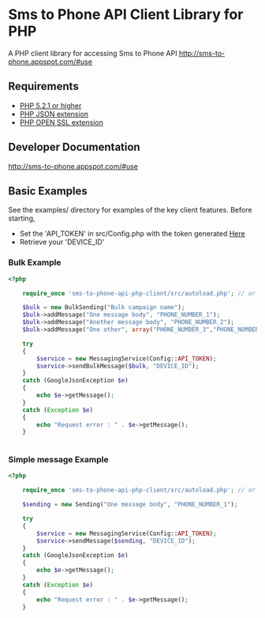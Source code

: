 # Sms to Phone API Client Library for PHP #
A PHP client library for accessing Sms to Phone API  http://sms-to-phone.appspot.com/#use

## Requirements ##
* [PHP 5.2.1 or higher](http://www.php.net/)
* [PHP JSON extension](http://php.net/manual/en/book.json.php)
* [PHP OPEN SSL extension](http://php.net/manual/en/book.openssl.php)

## Developer Documentation ##
http://sms-to-phone.appspot.com/#use

## Basic Examples ##
See the examples/ directory for examples of the key client features.
Before starting,
* Set the 'API_TOKEN' in src/Config.php with the token generated [Here](https://sms-to-phone.appspot.com/#settings.jsp)
* Retrieve your 'DEVICE_ID'

### Bulk Example ###
```PHP
<?php

	require_once 'sms-to-phone-api-php-client/src/autoload.php'; // or wherever autoload.php is located

	$bulk = new BulkSending("Bulk campaign name");
	$bulk->addMessage("One message body", "PHONE_NUMBER_1");
	$bulk->addMessage("Another message body", "PHONE_NUMBER_2");
	$bulk->addMessage("One other", array("PHONE_NUMBER_3","PHONE_NUMBER_4"));

	try
	{
		$service = new MessagingService(Config::API_TOKEN);
		$service->sendBulkMessage($bulk, "DEVICE_ID");
	}
	catch (GoogleJsonException $e)
	{
		echo $e->getMessage();
	}
	catch (Exception $e)
	{
		echo "Request error : " . $e->getMessage();
	}
  
```

### Simple message Example ###
```PHP
<?php

	require_once 'sms-to-phone-api-php-client/src/autoload.php'; // or wherever autoload.php is located

	$sending = new Sending("One message body", "PHONE_NUMBER_1");

	try
	{
		$service = new MessagingService(Config::API_TOKEN);
		$service->sendMessage($sending, "DEVICE_ID");
	}
	catch (GoogleJsonException $e)
	{
		echo $e->getMessage();
	}
	catch (Exception $e)
	{
		echo "Request error : " . $e->getMessage();
	}
  
```
